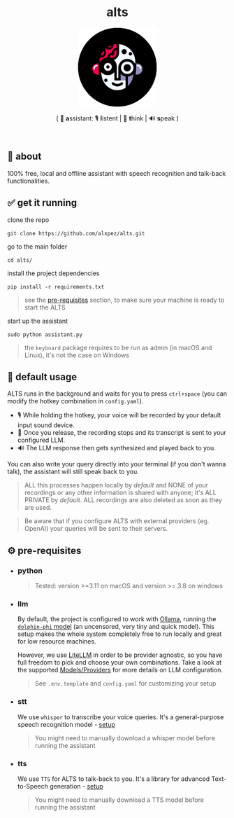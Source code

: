 <h1 align="center">alts</h1>
<p align="center">
  <a href="https://github.com/alxpez/alts" target="_blank">
    <img width="180" src="logo.png">
  </a>
</p>
<p align="center">( 🤖 <strong>a</strong>ssistant: 🎙️ <strong>l</strong>istent | 💭 <strong>t</strong>hink | 🔊 <strong>s</strong>peak )</p>

</br>

## 💬 about
100% free, local and offline assistant with speech recognition and talk-back functionalities.

## ✅ get it running
clone the repo
```ssh
git clone https://github.com/alxpez/alts.git
```

go to the main folder
```ssh
cd alts/
```

install the project dependencies
```ssh
pip install -r requirements.txt
```
> see the [pre-requisites](#pre-requisites) section, to make sure your machine is ready to start the ALTS

start up the assistant
```ssh
sudo python assistant.py
```
> the `keyboard` package requires to be run as admin (in macOS and Linux), it's not the case on Windows

## 🤖 default usage
<!-- 
TODO: FUTURE FEATURES:
- voice-to-clipboard: talk to take notes, write emails... paste raw or parsed text.
(Use the LLM to reshape/process/parse the whisper result to get a refined result)
(research if possible to paste automatically in the focused text-box)

- task-bar-icon: make the python script into a proper app
(or a simple installable package at least)
(include interface to text too)
-->
ALTS runs in the background and waits for you to press `ctrl+space` (you can modify the hotkey combination in `config.yaml`).
- 🎙️ While holding the hotkey, your voice will be recorded by your default input sound device.
- 💭 Once you release, the recording stops and its transcript is sent to your configured LLM.
- 🔊 The LLM response then gets synthesized and played back to you.

You can also write your query directly into your terminal (if you don't wanna talk), the assistant will still speak back to you.

> ALL this processes happen locally by _default_ and NONE of your recordings or any other information is shared with anyone; it's ALL PRIVATE by _default_. ALL recordings are also deleted as soon as they are used.

> Be aware that if you configure ALTS with external providers (eg. OpenAI) your queries will be sent to their servers.

## ⚙️ pre-requisites
- ### python
  > Tested: version \>=3.11 on macOS and version \>= 3.8 on windows

- ### llm
  By default, the project is configured to work with [Ollama](https://ollama.ai/), running the [`dolphin-phi` model](https://ollama.ai/library/dolphin-phi) (an uncensored, very tiny and quick model). This setup makes the whole system completely free to run locally and great for low resource machines.

  However, we use [LiteLLM](https://github.com/BerriAI/litellm) in order to be provider agnostic, so you have full freedom to pick and choose your own combinations.
  Take a look at the supported [Models/Providers](https://docs.litellm.ai/docs/providers) for more details on LLM configuration.
  > See `.env.template` and `config.yaml` for customizing your setup

<!-- TODO: Include extra information and examples of LLM configurations -->


- ### stt
  We use `whisper` to transcribe your voice queries. It's a general-purpose speech recognition model - [setup](https://github.com/openai/whisper?tab=readme-ov-file#setup)
  > You might need to manually download a whisper model before running the assistant


- ### tts
  We use `TTS` for ALTS to talk-back to you. It's a library for advanced Text-to-Speech generation - [setup](https://github.com/coqui-ai/TTS/tree/dev#installation)
  > You might need to manually download a TTS model before running the assistant

<!-- TODO: Include extra requirements for windows installation -->
